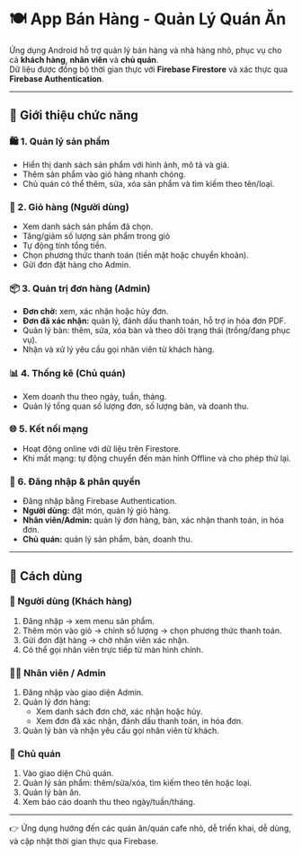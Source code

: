 # 🍽️ App Bán Hàng - Quản Lý Quán Ăn

Ứng dụng Android hỗ trợ quản lý bán hàng và nhà hàng nhỏ, phục vụ cho cả **khách hàng**, **nhân viên** và **chủ quán**.  
Dữ liệu được đồng bộ thời gian thực với **Firebase Firestore** và xác thực qua **Firebase Authentication**.

---

## 📌 Giới thiệu chức năng

### 🛍️ 1. Quản lý sản phẩm
- Hiển thị danh sách sản phẩm với hình ảnh, mô tả và giá.
- Thêm sản phẩm vào giỏ hàng nhanh chóng.
- Chủ quán có thể thêm, sửa, xóa sản phẩm và tìm kiếm theo tên/loại.

### 🛒 2. Giỏ hàng (Người dùng)
- Xem danh sách sản phẩm đã chọn.
- Tăng/giảm số lượng sản phẩm trong giỏ 
- Tự động tính tổng tiền.
- Chọn phương thức thanh toán (tiền mặt hoặc chuyển khoản).
- Gửi đơn đặt hàng cho Admin.

### 📦 3. Quản trị đơn hàng (Admin)
- **Đơn chờ:** xem, xác nhận hoặc hủy đơn.
- **Đơn đã xác nhận:** quản lý, đánh dấu thanh toán, hỗ trợ in hóa đơn PDF.
- Quản lý bàn: thêm, sửa, xóa bàn và theo dõi trạng thái (trống/đang phục vụ).
- Nhận và xử lý yêu cầu gọi nhân viên từ khách hàng.

### 📊 4. Thống kê (Chủ quán)
- Xem doanh thu theo ngày, tuần, tháng.
- Quản lý tổng quan số lượng đơn, số lượng bàn, và doanh thu.

### 🌐 5. Kết nối mạng
- Hoạt động online với dữ liệu trên Firestore.
- Khi mất mạng: tự động chuyển đến màn hình Offline và cho phép thử lại.

### 🔑 6. Đăng nhập & phân quyền
- Đăng nhập bằng Firebase Authentication.
- **Người dùng:** đặt món, quản lý giỏ hàng.
- **Nhân viên/Admin:** quản lý đơn hàng, bàn, xác nhận thanh toán, in hóa đơn.
- **Chủ quán:** quản lý sản phẩm, bàn, doanh thu.

---

## 📱 Cách dùng

### 👤 Người dùng (Khách hàng)
1. Đăng nhập → xem menu sản phẩm.
2. Thêm món vào giỏ → chỉnh số lượng → chọn phương thức thanh toán.
3. Gửi đơn đặt hàng → chờ nhân viên xác nhận.
4. Có thể gọi nhân viên trực tiếp từ màn hình chính.

### 🧑‍🍳 Nhân viên / Admin
1. Đăng nhập vào giao diện Admin.
2. Quản lý đơn hàng:
   - Xem danh sách đơn chờ, xác nhận hoặc hủy.
   - Xem đơn đã xác nhận, đánh dấu thanh toán, in hóa đơn.
3. Quản lý bàn và nhận yêu cầu gọi nhân viên từ khách.

### 👑 Chủ quán
1. Vào giao diện Chủ quán.
2. Quản lý sản phẩm: thêm/sửa/xóa, tìm kiếm theo tên hoặc loại.
3. Quản lý bàn ăn.
4. Xem báo cáo doanh thu theo ngày/tuần/tháng.

---

👉 Ứng dụng hướng đến các quán ăn/quán cafe nhỏ, dễ triển khai, dễ dùng, và cập nhật thời gian thực qua Firebase.
